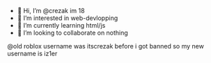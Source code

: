 - 👋 Hi, I’m @crezak im 18
- 👀 I’m interested in web-devlopping
- 🌱 I’m currently learning html/js
- 💞️ I’m looking to collaborate on nothing

<!---
crezak/crezak is a ✨ special ✨ repository because its `README.md` (this file) appears on your GitHub profile.
You can click the Preview link to take a look at your changes.
--->



@old roblox username was itscrezak before i got banned
so my new username is iz1er
